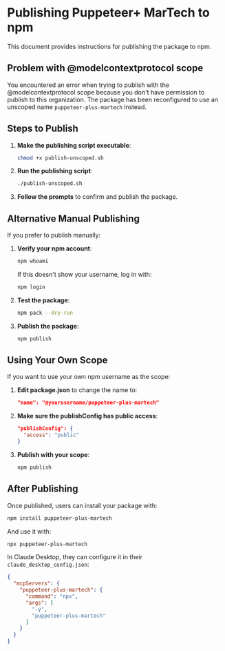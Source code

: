 # Publishing Puppeteer+ MarTech to npm

This document provides instructions for publishing the package to npm.

## Problem with @modelcontextprotocol scope

You encountered an error when trying to publish with the @modelcontextprotocol scope because you don't have permission to publish to this organization. The package has been reconfigured to use an unscoped name `puppeteer-plus-martech` instead.

## Steps to Publish

1. **Make the publishing script executable**:
   ```bash
   chmod +x publish-unscoped.sh
   ```

2. **Run the publishing script**:
   ```bash
   ./publish-unscoped.sh
   ```

3. **Follow the prompts** to confirm and publish the package.

## Alternative Manual Publishing

If you prefer to publish manually:

1. **Verify your npm account**:
   ```bash
   npm whoami
   ```
   
   If this doesn't show your username, log in with:
   ```bash
   npm login
   ```

2. **Test the package**:
   ```bash
   npm pack --dry-run
   ```

3. **Publish the package**:
   ```bash
   npm publish
   ```

## Using Your Own Scope

If you want to use your own npm username as the scope:

1. **Edit package.json** to change the name to:
   ```json
   "name": "@yourusername/puppeteer-plus-martech"
   ```

2. **Make sure the publishConfig has public access**:
   ```json
   "publishConfig": {
     "access": "public"
   }
   ```

3. **Publish with your scope**:
   ```bash
   npm publish
   ```

## After Publishing

Once published, users can install your package with:

```bash
npm install puppeteer-plus-martech
```

And use it with:

```bash
npx puppeteer-plus-martech
```

In Claude Desktop, they can configure it in their `claude_desktop_config.json`:

```json
{
  "mcpServers": {
    "puppeteer-plus-martech": {
      "command": "npx",
      "args": [
        "-y",
        "puppeteer-plus-martech"
      ]
    }
  }
}
```
